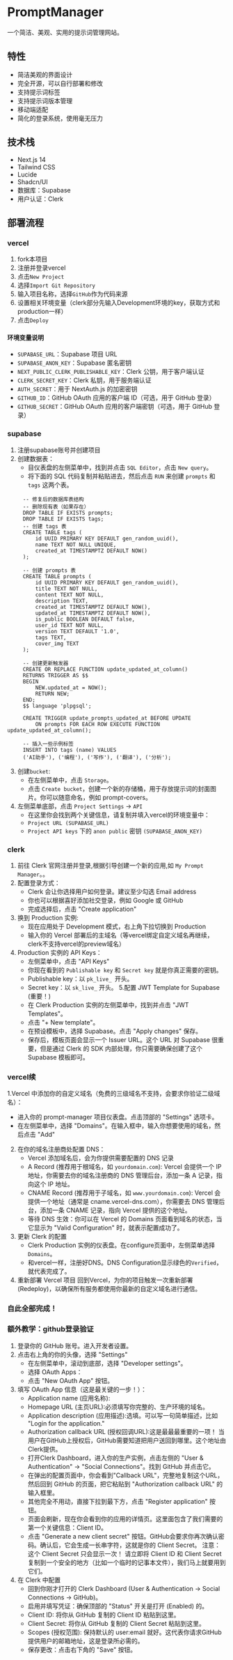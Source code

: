 # PromptManager

一个简洁、美观、实用的提示词管理网站。


## 特性

- 简洁美观的界面设计
- 完全开源，可以自行部署和修改
- 支持提示词标签
- 支持提示词版本管理
- 移动端适配
- 简化的登录系统，使用毫无压力

## 技术栈

- Next.js 14
- Tailwind CSS
- Lucide
- Shadcn/UI
- 数据库：Supabase
- 用户认证：Clerk

## 部署流程

### vercel

1. fork本项目
2. 注册并登录vercel
3. 点击`New Project`
4. 选择`Import Git Repository`
5. 输入项目名称，选择`GitHub`作为代码来源
6. 设置相关环境变量（clerk部分先输入Development环境的key，获取方式和production一样）
7. 点击`Deploy`

#### 环境变量说明

- `SUPABASE_URL`：Supabase 项目 URL
- `SUPABASE_ANON_KEY`：Supabase 匿名密钥
- `NEXT_PUBLIC_CLERK_PUBLISHABLE_KEY`：Clerk 公钥，用于客户端认证
- `CLERK_SECRET_KEY`：Clerk 私钥，用于服务端认证
- `AUTH_SECRET`：用于 NextAuth.js 的加密密钥
- `GITHUB_ID`：GitHub OAuth 应用的客户端 ID（可选，用于 GitHub 登录）
- `GITHUB_SECRET`：GitHub OAuth 应用的客户端密钥（可选，用于 GitHub 登录）

### supabase

1. 注册supabase账号并创建项目
2. 创建数据表：
   - 目仪表盘的左侧菜单中，找到并点击 `SQL Editor`，点击 `New query`。
   - 将下面的 SQL 代码复制并粘贴进去，然后点击 `RUN` 来创建 `prompts` 和 `tags` 这两个表。
```
     -- 修复后的数据库表结构
     -- 删除现有表（如果存在）
     DROP TABLE IF EXISTS prompts;
     DROP TABLE IF EXISTS tags;
     -- 创建 tags 表
     CREATE TABLE tags (
         id UUID PRIMARY KEY DEFAULT gen_random_uuid(),
         name TEXT NOT NULL UNIQUE,
         created_at TIMESTAMPTZ DEFAULT NOW()
     );

     -- 创建 prompts 表  
     CREATE TABLE prompts (
         id UUID PRIMARY KEY DEFAULT gen_random_uuid(),
         title TEXT NOT NULL,
         content TEXT NOT NULL,
         description TEXT,
         created_at TIMESTAMPTZ DEFAULT NOW(),
         updated_at TIMESTAMPTZ DEFAULT NOW(),
         is_public BOOLEAN DEFAULT false,
         user_id TEXT NOT NULL,
         version TEXT DEFAULT '1.0',
         tags TEXT,
         cover_img TEXT
     );

     -- 创建更新触发器
     CREATE OR REPLACE FUNCTION update_updated_at_column()
     RETURNS TRIGGER AS $$
     BEGIN
         NEW.updated_at = NOW();
         RETURN NEW;
     END;
     $$ language 'plpgsql';

     CREATE TRIGGER update_prompts_updated_at BEFORE UPDATE
         ON prompts FOR EACH ROW EXECUTE FUNCTION update_updated_at_column();

     -- 插入一些示例标签
     INSERT INTO tags (name) VALUES
     ('AI助手'), ('编程'), ('写作'), ('翻译'), ('分析');
```
3. 创建`bucket`:
   - 在左侧菜单中，点击 `Storage`。
   - 点击 `Create bucket`，创建一个新的存储桶，用于存放提示词的封面图片。你可以随意命名，例如 prompt-covers。
4. 左侧菜单底部，点击 `Project Settings` -> `API`
   - 在这里你会找到两个关键信息，请复制并填入vercel的环境变量中：
   - `Project URL (SUPABASE_URL)`
   - `Project API keys` 下的 `anon public` 密钥 `(SUPABASE_ANON_KEY)`


### clerk

1. 前往 Clerk 官网注册并登录,根据引导创建一个新的应用,如 `My Prompt Manager`。。
2. 配置登录方式：
   - Clerk 会让你选择用户如何登录。建议至少勾选 Email address
   - 你也可以根据喜好添加社交登录，例如 Google 或 GitHub
   - 完成选择后，点击 "Create application"
3. 换到 Production 实例:
   - 现在应用处于 Development 模式，右上角下拉切换到 Production
   - 输入你的 Vercel 部署后的主域名（等vercel绑定自定义域名再继续，clerk不支持vercel的preview域名）
4. Production 实例的 API Keys：
   - 左侧菜单中，点击 "API Keys"
   - 你现在看到的 `Publishable key` 和 `Secret key` 就是你真正需要的密钥。
   - Publishable key：以 `pk_live_ `开头。
   - Secret key：以 `sk_live_` 开头。
5.配置 JWT Template for Supabase (重要！)
   - 在 Clerk Production 实例的左侧菜单中，找到并点击 "JWT Templates"。
   - 点击 "+ New template"。
   - 在预设模板中，选择 Supabase。点击 "Apply changes" 保存。
   - 保存后，模板页面会显示一个 Issuer URL。这个 URL 对 Supabase 很重要，但是通过 Clerk 的 SDK 内部处理，你只需要确保创建了这个 Supabase 模板即可。

### vercel续
1.Vercel 中添加你的自定义域名（免费的三级域名不支持，会要求你验证二级域名）：
   - 进入你的 prompt-manager 项目仪表盘。点击顶部的 "Settings" 选项卡。
   - 在左侧菜单中，选择 "Domains"。在输入框中，输入你想要使用的域名，然后点击 "Add"
2. 在你的域名注册商处配置 DNS：
   - Vercel 添加域名后，会为你提供需要配置的 DNS 记录
   - A Record (推荐用于根域名，如 `yourdomain.com`): Vercel 会提供一个 IP 地址，你需要去你的域名注册商的 DNS 管理后台，添加一条 A 记录，指向这个 IP 地址。
   - CNAME Record (推荐用于子域名，如 `www.yourdomain.com`): Vercel 会提供一个地址（通常是 cname.vercel-dns.com），你需要去 DNS 管理后台，添加一条 CNAME 记录，指向 Vercel 提供的这个地址。
   - 等待 DNS 生效：你可以在 Vercel 的 Domains 页面看到域名的状态，当它显示为 "Valid Configuration" 时，就表示配置成功了。
3. 更新 Clerk 的配置
   -  Clerk Production 实例的仪表盘。在configure页面中，左侧菜单选择`Domains`。
   -  和vercel一样，注册好DNS。DNS Configuration显示绿色的`Verified`，就代表完成了。
4. 重新部署 Vercel 项目
回到Vercel，为你的项目触发一次重新部署 (Redeploy)，以确保所有服务都使用你最新的自定义域名进行通信。

### 自此全部完成！
### 额外教学：github登录验证
1. 登录你的 GitHub 账号。进入开发者设置。
2. 点击右上角的你的头像，选择 "Settings"
   - 在左侧菜单中，滚动到底部，选择 "Developer settings"。
   - 选择 OAuth Apps：
   - 点击 "New OAuth App" 按钮。
3. 填写 OAuth App 信息（这是最关键的一步！）：
   - Application name (应用名称):
   - Homepage URL (主页URL):必须填写你完整的、生产环境的域名。
   - Application description (应用描述):选填。可以写一句简单描述，比如 "Login for the application."
   - Authorization callback URL (授权回调URL):这是最最最重要的一项！ 当用户在GitHub上授权后，GitHub需要知道把用户送回到哪里。这个地址由Clerk提供。
   - 打开Clerk Dashboard，进入你的生产实例，点击左侧的 "User & Authentication" -> "Social Connections"。找到 GitHub 并点击它。
   - 在弹出的配置页面中，你会看到"Callback URL"，完整地复制这个URL，然后回到 GitHub 的页面，把它粘贴到 "Authorization callback URL" 的输入框里。
   - 其他完全不用动，直接下拉到最下方，点击 "Register application" 按钮。
   - 页面会刷新，现在你会看到你的应用的详情页。这里面包含了我们需要的第一个关键信息：Client ID。
   - 点击 "Generate a new client secret" 按钮。GitHub会要求你再次确认密码。确认后，它会生成一长串字符，这就是你的 Client Secret。
注意：这个 Client Secret 只会显示一次！ 请立即将 Client ID 和 Client Secret 复制到一个安全的地方（比如一个临时的记事本文件），我们马上就要用到它们。
4. 在 Clerk 中配置
   - 回到你刚才打开的 Clerk Dashboard (User & Authentication -> Social Connections -> GitHub)。
   - 启用并填写凭证：确保顶部的 "Status" 开关是打开 (Enabled) 的。
   - Client ID: 将你从 GitHub 复制的 Client ID 粘贴到这里。
   - Client Secret: 将你从 GitHub 复制的 Client Secret 粘贴到这里。
   - Scopes (授权范围): 保持默认的 user:email 就好。这代表你请求GitHub提供用户的邮箱地址，这是登录所必需的。
   - 保存更改：点击右下角的 "Save" 按钮。
